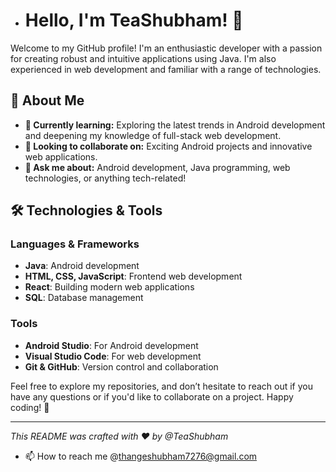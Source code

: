 - # Hello, I'm TeaShubham! 👋

Welcome to my GitHub profile! I'm an enthusiastic developer with a passion for creating robust and intuitive applications using Java. I'm also experienced in web development and familiar with a range of technologies.

## 🚀 About Me

- **🌱 Currently learning:** Exploring the latest trends in Android development and deepening my knowledge of full-stack web development.
- **🔭 Looking to collaborate on:** Exciting Android projects and innovative web applications.
- **💬 Ask me about:** Android development, Java programming, web technologies, or anything tech-related!

## 🛠️ Technologies & Tools

### Languages & Frameworks
- **Java**: Android development
- **HTML, CSS, JavaScript**: Frontend web development
- **React**: Building modern web applications
- **SQL**: Database management

### Tools
- **Android Studio**: For Android development
- **Visual Studio Code**: For web development
- **Git & GitHub**: Version control and collaboration


Feel free to explore my repositories, and don’t hesitate to reach out if you have any questions or if you'd like to collaborate on a project. Happy coding! 🚀

---

*This README was crafted with ❤️ by @TeaShubham*

- 📫 How to reach me @thangeshubham7276@gmail.com

<!---
TeaShubham/TeaShubham is a ✨ special ✨ repository because its `README.md` (this file) appears on your GitHub profile.
You can click the Preview link to take a look at your changes.
--->
